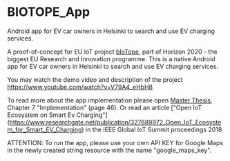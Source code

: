 # BIOTOPE_App

Android app for EV car owners in Helsinki to search and use EV charging services.

A proof-of-concept for EU IoT project [bIoTope](http://www.biotope-project.eu/), part of Horizon 2020 - the biggest EU Research and Innovation programme. 
This is a native Android app for EV car owners in Helsinki to search and use EV charging services.

You may watch the demo video and description of the project https://www.youtube.com/watch?v=V79A4_eHbH8

To read more about the app implementation please open [Master Thesis](https://github.com/AnastasiaKarpenko/BIOTOPE_App/blob/master/master_Karpenko_Anastasiia_2017.pdf), Chapter 7 "Implementation" (page 46). Or read an article ["Open IoT Ecosystem on Smart Ev Charging"] (https://www.researchgate.net/publication/327689972_Open_IoT_Ecosystem_for_Smart_EV_Charging) in the IEEE Global IoT Summit proceedings 2018 

ATTENTION: 
To run the app, please use your own API KEY for Google Maps in the newly created string resource with the name "google_maps_key". 

